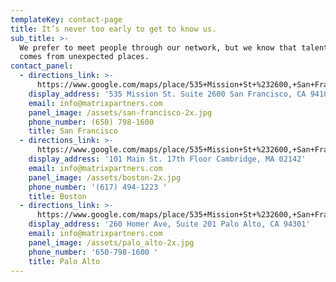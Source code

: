 ```yaml
---
templateKey: contact-page
title: It’s never too early to get to know us.
sub_title: >-
  We prefer to meet people through our network, but we know that talent often
  comes from unexpected places.
contact_panel:
  - directions_link: >-
      https://www.google.com/maps/place/535+Mission+St+%232600,+San+Francisco,+CA+94105/@37.7888907,-122.400289,17z/data=!3m1!4b1!4m5!3m4!1s0x8085806325b00825:0x7808b0fc4ef4d3a6!8m2!3d37.7888907!4d-122.3981003
    display_address: '535 Mission St. Suite 2600 San Francisco, CA 94105'
    email: info@matrixpartners.com
    panel_image: /assets/san-francisco-2x.jpg
    phone_number: (650) 798-1600
    title: San Francisco
  - directions_link: >-
      https://www.google.com/maps/place/535+Mission+St+%232600,+San+Francisco,+CA+94105/@37.7888907,-122.400289,17z/data=!3m1!4b1!4m5!3m4!1s0x8085806325b00825:0x7808b0fc4ef4d3a6!8m2!3d37.7888907!4d-122.3981003
    display_address: '101 Main St. 17th Floor Cambridge, MA 02142'
    email: info@matrixpartners.com
    panel_image: /assets/boston-2x.jpg
    phone_number: '(617) 494-1223 '
    title: Boston
  - directions_link: >-
      https://www.google.com/maps/place/535+Mission+St+%232600,+San+Francisco,+CA+94105/@37.7888907,-122.400289,17z/data=!3m1!4b1!4m5!3m4!1s0x8085806325b00825:0x7808b0fc4ef4d3a6!8m2!3d37.7888907!4d-122.3981003
    display_address: '260 Homer Ave, Suite 201 Palo Alto, CA 94301'
    email: info@matrixpartners.com
    panel_image: /assets/palo_alto-2x.jpg
    phone_number: '650-798-1600 '
    title: Palo Alto
---
```


